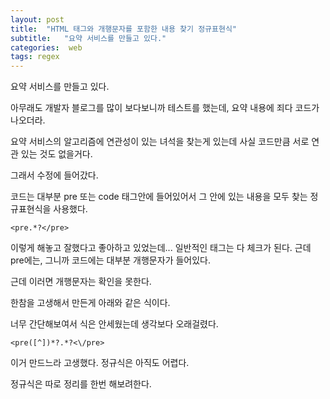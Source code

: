 ```yaml
---
layout: post
title:  "HTML 태그와 개행문자를 포함한 내용 찾기 정규표현식"
subtitle:   "요약 서비스를 만들고 있다."
categories:  web
tags: regex
---
```


요약 서비스를 만들고 있다.

아무래도 개발자 블로그를 많이 보다보니까 테스트를 했는데, 요약 내용에 죄다 코드가 나오더라.

요약 서비스의 알고리즘에 연관성이 있는 녀석을 찾는게 있는데 사실 코드만큼 서로 연관 있는 것도 없을거다. 

그래서 수정에 들어갔다.

코드는 대부분 pre 또는 code 태그안에 들어있어서 그 안에 있는 내용을 모두 찾는 정규표현식을 사용했다.

```
<pre.*?</pre>
```

이렇게 해놓고 잘했다고 좋아하고 있었는데... 일반적인 태그는 다 체크가 된다. 근데 pre에는, 그니까 코드에는 대부분 개행문자가 들어있다.

근데 이러면 개행문자는 확인을 못한다.

한참을 고생해서 만든게 아래와 같은 식이다.

너무 간단해보여서 식은 안세웠는데 생각보다 오래걸렸다.

```
<pre([^])*?.*?<\/pre>
```

이거 만드느라 고생했다. 정규식은 아직도 어렵다.

정규식은 따로 정리를 한번 해보려한다.



